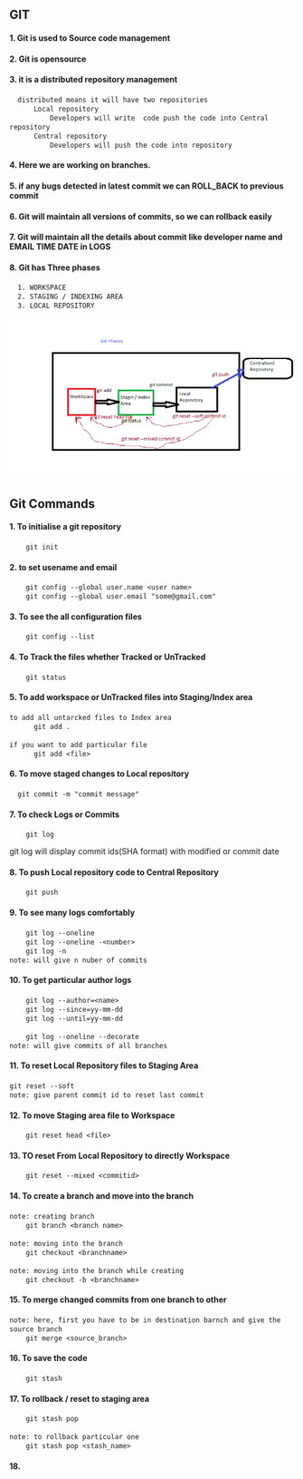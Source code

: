   ##              GIT

 #### 1. Git is used to Source code management
 #### 2. Git is opensource
 #### 3. it is a distributed repository management
      distributed means it will have two repositories
          Local repository
              Developers will write  code push the code into Central repository
          Central repository
              Developers will push the code into repository
 #### 4. Here we are working on branches.
 #### 5. if any bugs detected in latest commit we can ROLL_BACK to previous commit 
 #### 6. Git will maintain all versions of commits, so we can rollback easily
 #### 7. Git will maintain all the details about commit like developer name and EMAIL TIME DATE in LOGS
 #### 8. Git has Three phases
      1. WORKSPACE
      2. STAGING / INDEXING AREA
      3. LOCAL REPOSITORY
![preview](./images/git_phases.png)


##      Git Commands 
#### 1. To initialise a git repository
        git init

#### 2. to set usename and email
        git config --global user.name <user name>
        git config --global user.email "some@gmail.com"

#### 3. To see the all configuration files 
        git config --list


#### 4. To Track the files whether Tracked or UnTracked
        git status


#### 5. To add workspace or UnTracked files into Staging/Index area
    to add all untarcked files to Index area
          git add .  

    if you want to add particular file
          git add <file>


#### 6. To move staged changes to  Local repository 

      git commit -m "commit message"

#### 7. To check Logs or Commits

        git log
  git log will display commit    ids(SHA format) with modified   or commit  date

#### 8. To push  Local repository  code to  Central Repository 

        git push 

#### 9. To see many logs comfortably
    
        git log --oneline
        git log --oneline -<number>
        git log -n
    note: will give n nuber of commits
    
#### 10. To get particular author logs

        git log --author=<name>
        git log --since=yy-mm-dd 
        git log --until=yy-mm-dd

        git log --oneline --decorate 
    note: will give commits of all branches

#### 11. To reset Local Repository files to Staging Area
    
    git reset --soft 
    note: give parent commit id to reset last commit

#### 12. To move Staging area file to Workspace
    
        git reset head <file>

#### 13. TO reset From Local Repository to directly Workspace

        git reset --mixed <commitid>

#### 14. To create a branch and move into the branch

    note: creating branch
        git branch <branch name>

    note: moving into the branch
        git checkout <branchname>

    note: moving into the branch while creating 
        git checkout -b <branchname>

#### 15. To merge changed commits from one branch to other

    note: here, first you have to be in destination barnch and give the source branch
        git merge <source_branch>
    
#### 16. To save the code 

        git stash

#### 17. To rollback / reset to staging area 

        git stash pop

    note: to rollback particular one 
        git stash pop <stash_name>

#### 18. 